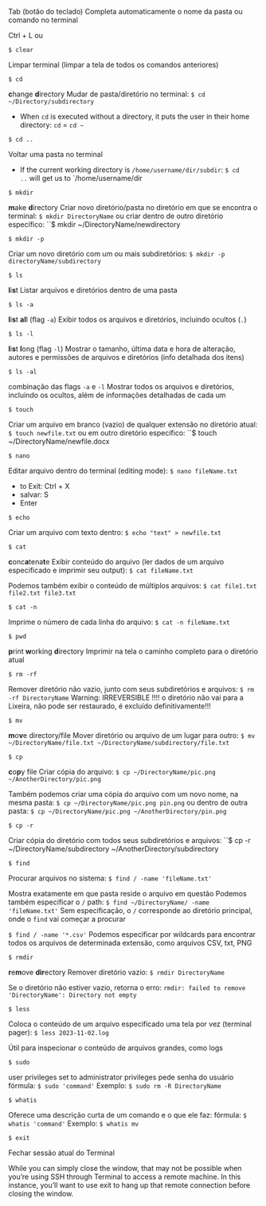 Tab (botão do teclado)
Completa automaticamente o nome da pasta ou comando no terminal

Ctrl + L
ou
````
$ clear
`````
Limpar terminal (limpar a tela de todos os comandos anteriores)

```
$ cd
```
**c**hange **d**irectory
Mudar de pasta/diretório no terminal:
``$ cd ~/Directory/subdirectory``

- When `cd` is executed without a directory, it puts the user in their home directory:
   `cd` = `cd ~`

```
$ cd ..
```
Voltar uma pasta no terminal

- If the current working directory is `/home/username/dir/subdir`:
  `$ cd ..` will get us to `/home/username/dir

```
$ mkdir
```
**m**ake **d**irectory
Criar novo diretório/pasta no diretório em que se encontra o terminal:
``$ mkdir DirectoryName``
ou criar dentro de outro diretório específico:
``$ mkdir ~/DirectoryName/newdirectory

```
$ mkdir -p
```
Criar um novo diretório com um ou mais subdiretórios:
``$ mkdir -p directoryName/subdirectory``

```
$ ls
```
**l**i**s**t
Listar arquivos e diretórios dentro de uma pasta

```
$ ls -a
```
**l**i**s**t **al**l (flag ``-a``)
Exibir todos os arquivos e diretórios, incluindo ocultos (``.``)

```
$ ls -l
```
**l**i**s**t **l**ong (flag ``-l``)
Mostrar o tamanho, última data e hora de alteração, autores e permissões de arquivos e diretórios (info detalhada dos itens)

```
$ ls -al
```
combinação das flags ``-a`` e ``-l``
Mostrar todos os arquivos e diretórios, incluindo os ocultos, além de informações detalhadas de cada um

````
$ touch
`````
Criar um arquivo em branco (vazio) de qualquer extensão no diretório atual:
``$ touch newfile.txt``
ou em outro diretório específico:
``$ touch ~/DirectoryName/newfile.docx

````
$ nano
`````
Editar arquivo dentro do terminal (editing mode):
``$ nano fileName.txt``
- to Exit: Ctrl + X
- salvar: S
- Enter

````
$ echo
`````
Criar um arquivo com texto dentro:
``$ echo "text" > newfile.txt``

```
$ cat
```
**c**onc**a**tena**t**e
Exibir conteúdo do arquivo (ler dados de um arquivo especificado e imprimir seu output):
``$ cat fileName.txt``

Podemos também exibir o conteúdo de múltiplos arquivos:
``$ cat file1.txt file2.txt file3.txt``

````
$ cat -n
`````
Imprime o número de cada linha do arquivo:
``$ cat -n fileName.txt``

````
$ pwd
````
**p**rint **w**orking **d**irectory
Imprimir na tela o caminho completo para o diretório atual

````
$ rm -rf
`````
Remover diretório não vazio, junto com seus subdiretórios e arquivos:
``$ rm -rf DirectoryName``
Warning: IRREVERSIBLE !!!!
o diretório não vai para a Lixeira, não pode ser restaurado, é excluído definitivamente!!!

````
$ mv
`````
**m**o**v**e directory/file
Mover diretório ou arquivo de um lugar para outro:
``$ mv ~/DirectoryName/file.txt ~/DirectoryName/subdirectory/file.txt``

````
$ cp
`````
**c**o**p**y file
Criar cópia do arquivo:
``$ cp ~/DirectoryName/pic.png ~/AnotherDirectory/pic.png``

Também podemos criar uma cópia do arquivo com um novo nome, na mesma pasta:
``$ cp ~/DirectoryName/pic.png pin.png``
ou dentro de outra pasta:
``$ cp ~/DirectoryName/pic.png ~/AnotherDirectory/pin.png``

````
$ cp -r
`````
Criar cópia do diretório com todos seus subdiretórios e arquivos:
``$ cp -r ~/DirectoryName/subdirectory ~/AnotherDirectory/subdirectory

````
$ find
`````
Procurar arquivos no sistema:
``$ find / -name 'fileName.txt'``

Mostra exatamente em que pasta reside o arquivo em questão
Podemos também especificar o ``/`` path:
``$ find ~/DirectoryName/ -name 'fileName.txt'``
Sem especificação, o ``/`` corresponde ao diretório principal, onde o ``find`` vai começar a procurar

``$ find / -name '*.csv'``
Podemos especificar por wildcards para encontrar todos os arquivos de determinada extensão, como arquivos CSV, txt, PNG

````
$ rmdir
`````
**r**e**m**ove **dir**ectory
Remover diretório vazio:
``$ rmdir DirectoryName``

Se o diretório não estiver vazio, retorna o erro:
``rmdir: failed to remove 'DirectoryName': Directory not empty``

````
$ less
`````
Coloca o conteúdo de um arquivo especificado uma tela por vez (terminal pager):
``$ less 2023-11-02.log``

Útil para inspecionar o conteúdo de arquivos grandes, como logs

````
$ sudo
`````
user privileges set to administrator privileges
pede senha do usuário
fórmula: ``$ sudo 'command'``
Exemplo:
``$ sudo rm -R DirectoryName``

````
$ whatis
`````
Oferece uma descrição curta de um comando e o que ele faz:
fórmula: ``$ whatis 'command'``
Exemplo:
``$ whatis mv``

````
$ exit
`````
Fechar sessão atual do Terminal

While you can simply close the window, that may not be possible when you’re using SSH through Terminal to access a remote machine. In this instance, you’ll want to use exit to hang up that remote connection before closing the window.
